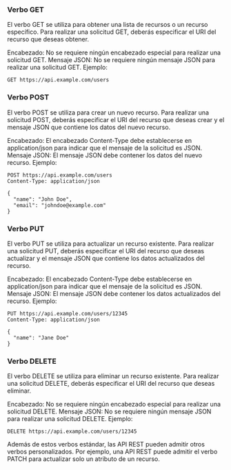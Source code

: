 ### Verbo GET

El verbo GET se utiliza para obtener una lista de recursos o un recurso específico. Para realizar una solicitud GET, deberás especificar el URI del recurso que deseas obtener.

Encabezado: No se requiere ningún encabezado especial para realizar una solicitud GET.
Mensaje JSON: No se requiere ningún mensaje JSON para realizar una solicitud GET.
Ejemplo:

```
GET https://api.example.com/users
```


### Verbo POST

El verbo POST se utiliza para crear un nuevo recurso. Para realizar una solicitud POST, deberás especificar el URI del recurso que deseas crear y el mensaje JSON que contiene los datos del nuevo recurso.

Encabezado: El encabezado Content-Type debe establecerse en application/json para indicar que el mensaje de la solicitud es JSON.
Mensaje JSON: El mensaje JSON debe contener los datos del nuevo recurso.
Ejemplo:

```
POST https://api.example.com/users
Content-Type: application/json

{
  "name": "John Doe",
  "email": "johndoe@example.com"
}
```



### Verbo PUT

El verbo PUT se utiliza para actualizar un recurso existente. Para realizar una solicitud PUT, deberás especificar el URI del recurso que deseas actualizar y el mensaje JSON que contiene los datos actualizados del recurso.

Encabezado: El encabezado Content-Type debe establecerse en application/json para indicar que el mensaje de la solicitud es JSON.
Mensaje JSON: El mensaje JSON debe contener los datos actualizados del recurso.
Ejemplo:

```
PUT https://api.example.com/users/12345
Content-Type: application/json

{
  "name": "Jane Doe"
}
```
### Verbo DELETE

El verbo DELETE se utiliza para eliminar un recurso existente. Para realizar una solicitud DELETE, deberás especificar el URI del recurso que deseas eliminar.

Encabezado: No se requiere ningún encabezado especial para realizar una solicitud DELETE.
Mensaje JSON: No se requiere ningún mensaje JSON para realizar una solicitud DELETE.
Ejemplo:

```
DELETE https://api.example.com/users/12345
```

Además de estos verbos estándar, las API REST pueden admitir otros verbos personalizados. Por ejemplo, una API REST puede admitir el verbo PATCH para actualizar solo un atributo de un recurso.